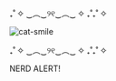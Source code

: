 ₊˚ ✧ ‿︵‿୨୧‿︵‿ ✧ ₊˚₊˚ ✧ 


![cat-smile](https://github.com/user-attachments/assets/6388e3b9-e843-4f5b-8d4e-b535a3f15ac2)


₊˚ ✧ ‿︵‿୨୧‿︵‿ ✧ ₊˚₊˚ ✧


NERD ALERT!
